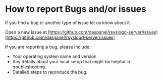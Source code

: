 
# How to report Bugs and/or issues

If you find a bug or another type of issue let us know about it.

Open a new issue at 
[https://github.com/daspanel/rsyslogd-server/issues](https://github.com/daspanel/rsyslogd-server/issues)

If you are reporting a bug, please include:

* Your operating system name and version.
* Any details about your local setup that might be helpful in troubleshooting.
* Detailed steps to reproduce the bug.

